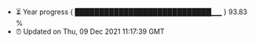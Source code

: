 - ⏳ Year progress { ████████████████████████████▁▁ } 93.83 %
- ⏰ Updated on Thu, 09 Dec 2021 11:17:39 GMT

